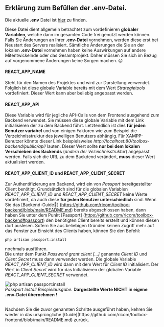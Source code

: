## Erklärung zum Befüllen der .env-Datei.

Die aktuelle **.env** Datei ist [hier](./.env.example) zu finden.  

Diese Datei dient allgemein betrachtet zum vordefinieren **globaler Variablen**, welche dann im gesamten Code frei genutzt werden können. Falls Sie Änderungen an Ihrer **.env-Datei** vornehmen, werden diese erst bei Neustart des Servers realisiert. 
Sämtliche Änderungen die Sie an der lokalen **.env-Datei** vornehmen haben keine Auswirkungen auf andere Mitentwickelnde oder das Gesamtprojekt. Daher müssen Sie sich im Bezug auf vorgenommene Änderungen keine Sorgen machen. :wink:

#### REACT_APP_NAME
Steht für den Namen des Projektes und wird zur Darstellung verwendet. Folglich ist diese globale Variable bereits mit dem Wert *Strategietools* vordefiniert. Dieser Wert kann aber beliebig angepasst werden. 

#### REACT_APP_API
Diese Variable wird für jegliche API-Calls von dem Frontend ausgehend zum Backend verwendet. Sie müssen diese globale Variable mit dem Link initialisieren der zu dem Backend führt. Letztendlich ist dies **für jeden Benutzer variabel** und von einigen Faktoren wie zum Beispiel die Verzeichnisstruktur des jeweiligen Benutzers abhängig. Für XAMPP-Benutzer könnte dieser Link beispielsweise *http://localhost:80/toolbox-backend/public/api/* lauten. Dieser Wert sollte **nur bei dem lokalen Verschieben des Backends** (*ändern der Vezeichnisstruktur*) angepasst werden. Falls sich die URL zu dem Backdend verändert, **muss** dieser Wert aktualisiert werden.

#### REACT_APP_CLIENT_ID und REACT_APP_CLIENT_SECRET
Zur Authentifizierung am Backend, wird ein von *Passport* bereitgestellter Client benötigt. Grundsätzlich sind für die globalen Variablen *REACT_APP_CLIENT_ID* und *REACT_APP_CLIENT_SECRET* keine Werte vordefiniert, da auch diese **für jeden Benutzer unterschiedlich** sind. Wenn Sie das [Backend-Guide:link:] (https://github.com/ricom/toolbox-backend/blob/main/README.md) bereits abgeschlossen haben, dann haben Sie unter dem Punkt [Passport] (https://github.com/ricom/toolbox-backend#passport) den benötigten Client bereits erstellt und können diesen dort auslesen. Sofern Sie aus beliebigen Gründen keinen Zugriff mehr auf das Fenster zur Einsicht des Clients haben, können Sie den Befehl:
```
php artisan passport:install
```
nochmals ausführen.  
Die unter dem Punkt *Password grant client [...]* genannte *Client ID* und *Client Secret* muss dann verwendet werden. Die globale Variable *REACT_APP_CLIENT_ID* wird dann mit dem Wert für *Client ID* initialisiert. Der Wert in *Client Secret* wird für das Initialisieren der globalen Variable *REACT_APP_CLIENT_SECRET* verwendet.

![php artisan passport:install](https://github.com/ricom/toolbox-frontend/blob/main/screenshots/passport_install.png) <br/>
  *Passport Install Beispielausgabe.* **Dargestellte Werte NICHT in eigene .env-Datei übernehmen !**
   
<br/>
Nachdem Sie die zuvor genannten Schritte ausgeführt haben, kehren Sie wieder in das ursprüngliche [Guide](https://github.com/ricom/toolbox-frontend/blob/main/README.md) zurück.
